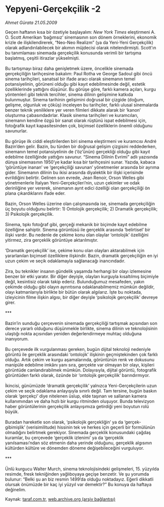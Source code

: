 # Yepyeni-Gerçekçilik -2

*Ahmet Gürata 21.05.2009*

<div class="yazi">Geçen haftanın kısa bir özetiyle başlayalım: <i>New York Times</i> eleştirmeni A. O. Scott Amerikan ‘bağımsız’ sinemasının son dönem örneklerini, ekonomik krizle de ilişkilendirerek, “Neo-Neo Realizm” (ya da Yeni-Yeni Gerçekçilik) olarak adlandırılabilecek bir akımın müjdecisi olarak nitelendirmişti. Scott’ın bu tanımlaması sinemada gerçekçilik konusunda verimli bir tartışma başlatmış, çeşitli itirazlar yükselmişti. <br/><br/>Bu tartışmayı biraz daha genişletmek üzere, öncelikle sinemada gerçekçiliğin tarihçesine bakalım: Paul Rotha ve George Sadoul gibi öncü sinema tarihçileri, sanatsal bir ifade aracı olarak sinemanın temel potansiyelinin, görüneni olduğu gibi kayıt edebilmesinde değil, estetik özelliklerinde yattığını düşünür. Bu görüşe göre, farklı kamera açıları, kurgu yöntemleri gibi teknik tercihler, sinema dilinin gelişimine katkıda bulunmuştur. Sinema tarihinin gelişimini doğrusal bir çizgide (doğum, gelişme, olgunluk ve çöküş) inceleyen bu tarihçiler, farklı ulusal sinemalarda benzer teknik yeniliklere yer veren filmleri dikkate alarak bir ‘kanon’ oluşturma çabasındadırlar. Klasik sinema tarihçileri ve kuramcıları, sinemanın kendine özgü bir sanat olarak rüştünü ispat edebilmesi için, fotoğrafik kayıt kapasitesinden çok, biçimsel özelliklerin önemli olduğunu savunurlar. <br/><br/>Bu görüşe ilk ciddi eleştirilerden biri sinema eleştirmeni ve kuramcısı André Bazin’den gelir. Bazin, bu türden bir doğrusal gelişim çizgisini reddederken, sinemanın temel potansiyelinin de (‘öz’ünün) gerçekliği olduğu gibi kayıt edebilme özelliğinde yattığını savunur. “Sinema Dilinin Evrimi” adlı yazısında dünya sinemasının 1950’ye kadar kısa bir tarihçesini sunar. Yazıda, kabaca ‘görüntüye inanan’ ve ‘gerçekçiliği savunan’ yönetmenler arasında bir ayrıma gider. Sinemanın dilinin bu ikisi arasında diyalektik bir ilişki içerisinde evrildiğini belirtir. Gelinen son evrede, Jean Renoir, Orson Welles gibi yönetmenlerle İtalyan Yeni-Gerçekçileri’nin, uzun çekimler ve odak derinliğine yer vererek, sinemanın ayrıt edici özelliği olan gerçekçiliği ön plana çıkardıklarını ifade eder. <br/><br/>Bazin, Orson Welles üzerine olan çalışmasında ise, sinemada gerçekçiliğin üç boyutu olduğunu belirtir: 1) Ontolojik gerçekçilik; 2) Dramatik gerçekçilik; 3) Psikolojik gerçekçilik. <br/><br/>Sinema, tıpkı fotoğraf gibi, gerçeği mekanik bir biçimde kayıt edebilme özelliğine sahiptir. Sinema görüntüsü ile gerçeklik arasında ‘belirtisel’ bir ilişki vardır. Bu nedenle de çekime konu olan olaylar ‘ontolojik’ özelliğini yitirmez, zira gerçeklik görüntüye aktarılmıştır. <br/><br/>‘Dramatik gerçekçilik’ ise, çekime konu olan olayları aktarabilmek için yararlanılan biçimsel özelliklere ilişkindir. Bazin, dramatik gerçekçiliğin en iyi uzun çekim ve seçik odaklamayla sağlanacağı inancındadır. <br/><br/>Zira, bu teknikler insanın gündelik yaşamda herhangi bir olayı izlemesine benzer bir etki yaratır. Bir diğer deyişle, olayları kurguyla kısaltılmış biçimiyle değil, kesintisiz olarak takip ederiz. Bulunduğumuz mesafeden, yakın çekimde olduğu gibi olayın ayrıntısına odaklanabilmemiz mümkün değildir, olayı katmanlarıyla birlikte bir bütün olarak algılarız. İşte bu noktada, izleyicinin filme ilişkin algısı, bir diğer deyişle ‘psikolojik gerçekçilik’ devreye girer. <br/><br/>*** <br/><br/>Bazin’in sunduğu çerçevenin sinemada gerçekçiliği tartışmak açısından son derece yararlı olduğunu düşünmekle birlikte, sinema dilinin ve teknolojisinin ulaştığı nokta açısından yeniden değerlendirmeye muhtaç olduğuna inanıyorum. <br/><br/>Bu çerçevede ilk vurgulanması gereken, bugün dijital teknoloji nedeniyle görüntü ile gerçeklik arasındaki ‘ontolojik’ ilişkinin geçmiştekinden çok farklı olduğu. Artık çekim ve kurgu aşamalarında, görüntünün renk ve dokusunu manipüle edebilme imkânı yanı sıra, gerçekte var olmayan bir olayı, kişileri görüntüde canlandırabilmek mümkün. Dolayısıyla, dijital görüntü, fotografik görüntüden farklı olarak, özünde bir ‘ontolojik gerçekçilik’ barındırmıyor. <br/><br/>İkincisi, günümüzde ‘dramatik gerçekçilik’ yalnızca Yeni-Gerçekçilerin uzun çekim ve seçik odaklama anlayışıyla sınırlı değil. Tam tersine, bugün baskın olarak ‘gerçekçi’ diye nitelenen üslup, elde taşınan ve sallanan kamera kullanımından ve daha hızlı bir kurgu ritminden oluşuyor. Bunda televizyon haber görüntülerinin gerçekçilik anlayışımıza getirdiği yeni boyutun rolü büyük. <br/><br/>Buradan hareketle son olarak, ‘psikolojik gerçekliğin’ ya da ‘gerçek-gibimişlik’ (verisimilitude) hissinin tek ve herkes için geçerli bir formülünün olmadığını belirtmek gerekiyor. Sinemada gerçeklik konusundaki çağdaş kuramlar, bu çerçevede ‘gerçeklik izlenimi’ ya da ‘gerçeklik yanılsaması’ndan söz etmenin daha yerinde olduğunu, gerçeklik algısının kültürden kültüre ve dönemden döneme değişebileceğini vurguluyor. <br/><br/>*** <br/><br/>Ünlü kurgucu Walter Murch, sinema teknolojisindeki gelişmeleri, 15. yüzyılda resimde, fresk tekniğinden yağlıboyaya geçişe benzetir. Ve şu yorumda bulunur: “Belki şu an biz resmin 1499’da olduğu noktadayız. Eğerli dikkatli olursak önümüzde bir kaç iyi yüzyıl var demektir?” Bu konuya da haftaya değinelim.</div>

Kaynak: [taraf.com.tr](http://www.taraf.com.tr:80/makale/5631.htm), [web.archive.org (arşiv bağlantısı)](http://web.archive.org/web/20100417064353/http://www.taraf.com.tr:80/makale/5631.htm)
